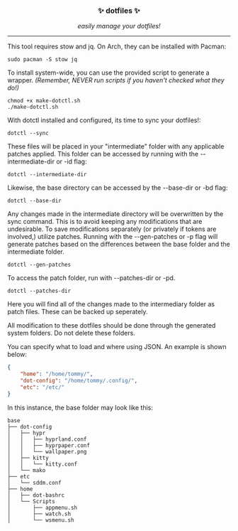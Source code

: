 <p align="center">
  <h3 align="center">✨ dotfiles ✨</h3>
  <p align="center"><i>easily manage your dotfiles!</i></p>
</p>

<hr>
This tool requires stow and jq. On Arch, they can be installed with Pacman:

```shell
sudo pacman -S stow jq
```

To install system-wide, you can use the provided script to generate a wrapper.
*(Remember, NEVER run scripts if you haven't checked what they do!)*

```shell
chmod +x make-dotctl.sh
./make-dotctl.sh
```

With dotctl installed and configured, its time to sync your dotfiles!:

```shell
dotctl --sync
```

These files will be placed in your "intermediate" folder with any applicable patches applied. This folder can be accessed by running with the --intermediate-dir or -id flag:

```shell
dotctl --intermediate-dir
```

Likewise, the base directory can be accessed by the --base-dir or -bd flag:

```shell
dotctl --base-dir
```

Any changes made in the intermediate directory will be overwritten by the sync command. This is to avoid keeping any modifications that are undesirable. To save modifications separately (or privately if tokens are involved,) utilize patches. Running with the --gen-patches or -p flag will generate patches based on the differences between the base folder and the intermediate folder.

```shell
dotctl --gen-patches
```

To access the patch folder, run with --patches-dir or -pd.

```shell
dotctl --patches-dir
```

Here you will find all of the changes made to the intermediary folder as patch files. These can be backed up seperately.

All modification to these dotfiles should be done through the generated system folders. Do not delete these folders.

You can specify what to load and where using JSON. An example is shown below:

```json
{
    "home": "/home/tommy/",
    "dot-config": "/home/tommy/.config/",
    "etc": "/etc/"
}
```

In this instance, the base folder may look like this:

```
base
├── dot-config
│   ├── hypr
│   │   ├── hyprland.conf
│   │   ├── hyprpaper.conf
│   │   └── wallpaper.png
│   ├── kitty
│   │   └── kitty.conf
│   └── mako
├── etc
│   └── sddm.conf
├── home
│   ├── dot-bashrc
│   └── Scripts
│       ├── appmenu.sh
│       ├── watch.sh
│       └── wsmenu.sh
```
